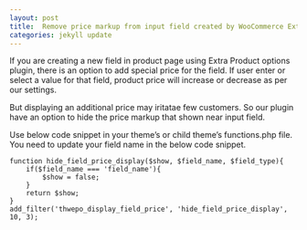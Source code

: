 ```yaml
---
layout: post
title:  Remove price markup from input field created by WooCommerce Extra Product Options Pro
categories: jekyll update
---
```


If you are creating a new field in product page using Extra Product options plugin, there is an option to add special price for the field.  If user enter or select a value for that field, product price will increase or decrease as per our settings.

But displaying an additional price may iritatae few customers. So our plugin have an option to hide the price markup that shown near input field.

Use below code snippet in your theme’s or child theme’s functions.php file. You need to update your field name in the below code snippet.

	function hide_field_price_display($show, $field_name, $field_type){
		if($field_name === 'field_name'){
			$show = false;
		}
		return $show;
	}
	add_filter('thwepo_display_field_price', 'hide_field_price_display', 10, 3);

